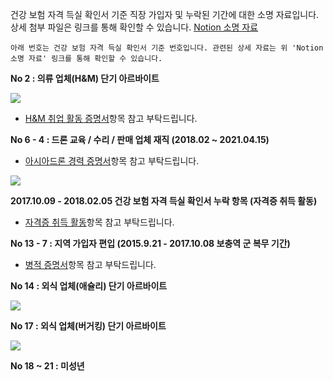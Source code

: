 건강 보험 자격 득실 확인서 기준 직장 가입자 및 누락된 기간에 대한 소명 자료입니다.
상세 첨부 파일은 링크를 통해 확인할 수 있습니다. [Notion 소명 자료](https://voracious-astrodon-ae8.notion.site/0e43589bd0da4704a4c3e9295ee9d5cb)

`아래 번호는 건강 보험 자격 득실 확인서 기준 번호입니다. 관련된 상세 자료는 위 'Notion 소명 자료' 링크를 통해 확인할 수 있습니다.` 

**No 2 : 의류 업체(H&M) 단기 아르바이트**


![](https://i.imgur.com/Pv7Fqha.png)

- [H&M 취업 활동 증명서](https://voracious-astrodon-ae8.notion.site/0e43589bd0da4704a4c3e9295ee9d5cb)항목 참고 부탁드립니다.

**No 6 - 4 : 드론 교육 / 수리 / 판매 업체 재직 (2018.02 ~ 2021.04.15)**
- [아시아드론 경력 증명서](https://voracious-astrodon-ae8.notion.site/0e43589bd0da4704a4c3e9295ee9d5cb)항목 참고 부탁드립니다.

![](https://i.imgur.com/dl3pxA1.png)

**2017.10.09 - 2018.02.05 건강 보험 자격 득실 확인서 누락 항목 (자격증 취득 활동)**
- [자격증 취득 활동](https://voracious-astrodon-ae8.notion.site/0e43589bd0da4704a4c3e9295ee9d5cb)항목 참고 부탁드립니다.

**No 13 - 7 : 지역 가입자 편입 (2015.9.21 - 2017.10.08 보충역 군 복무 기간)**
- [병적 증명서](https://voracious-astrodon-ae8.notion.site/0e43589bd0da4704a4c3e9295ee9d5cb)항목 참고 부탁드립니다.

**No 14 : 외식 업체(애슐리) 단기 아르바이트**

![](https://i.imgur.com/hmOS76E.png)

**No 17 : 외식 업체(버거킹) 단기 아르바이트**

![](https://i.imgur.com/8qQ3ygN.png)

**No 18 ~ 21  : 미성년**

